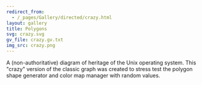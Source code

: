```yaml
---
redirect_from:
  - /_pages/Gallery/directed/crazy.html
layout: gallery
title: Polygons
svg: crazy.svg
gv_file: crazy.gv.txt
img_src: crazy.png
---
```

A (non-authoritative) diagram of heritage of the Unix operating system.
This "crazy" version of the classic graph was created to stress test
the polygon shape generator and color map manager with random values.
